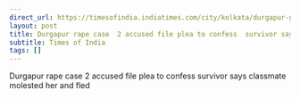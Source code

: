 ```yaml
---
direct_url: https://timesofindia.indiatimes.com/city/kolkata/durgapur-gang-rape-2-accused-file-plea-to-confess-survivor-says-classmate-molested-her-and-fled/articleshow/124698013.cms
layout: post
title: Durgapur rape case  2 accused file plea to confess  survivor says classmate molested her and fled
subtitle: Times of India
tags: []
---
```


Durgapur rape case  2 accused file plea to confess  survivor says classmate molested her and fled
